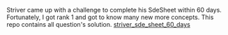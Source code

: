 Striver came up with a challenge to complete his SdeSheet within 60 days. Fortunately, I got rank 1 and got to know many new more concepts. This repo contains all question's solution.
[striver_sde_sheet_60_days](https://takeuforward.org/interviews/strivers-sde-sheet-top-coding-interview-problems/)
